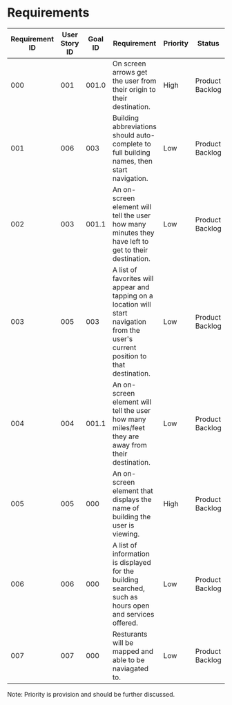 # Requirements

| Requirement ID | User Story ID | Goal ID | Requirement | Priority | Status |
|-|-|-|-|-|-|
| 000 | 001 | 001.0 | On screen arrows get the user from their origin to their destination. | High | Product Backlog |
| 001 | 006 | 003 | Building abbreviations should auto-complete to full building names, then start navigation. | Low | Product Backlog |
| 002 | 003 | 001.1 | An on-screen element will tell the user how many minutes they have left to get to their destination. | Low | Product Backlog |
| 003 | 005 | 003 | A list of favorites will appear and tapping on a location will start navigation from the user's current position to that destination. | Low | Product Backlog |
| 004 | 004 | 001.1 | An on-screen element will tell the user how many miles/feet they are away from their destination. | Low | Product Backlog |
| 005 | 005 | 000 | An on-screen element that displays the name of building the user is viewing. | High | Product Backlog |
| 006 | 006 | 000 | A list of information is displayed for the building searched, such as hours open and services offered. | Low | Product Backlog |
| 007 | 007 | 000 | Resturants will be mapped and able to be naviagated to. | Low | Product Backlog|

Note: Priority is provision and should be further discussed.

